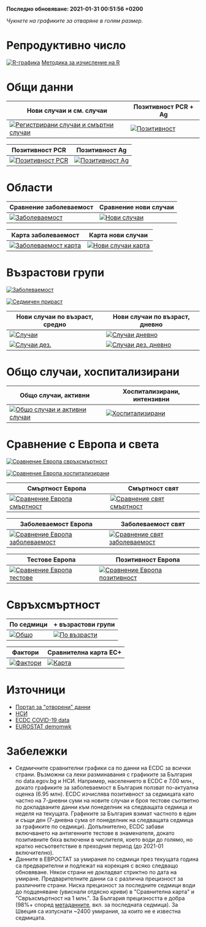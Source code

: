 **Последно обновяване: <!-- up -->2021-01-31 00:51:56 +0200<!-- date -->**

*Чукнете на графиките за отваряне в голям размер.*

# Репродуктивно число

[![R-графика](https://raw.githubusercontent.com/StanTraykov/c19bg/gh-pages/cur_svg/C00_R.svg)](https://raw.githubusercontent.com/StanTraykov/c19bg/gh-pages/cur_svg/C00_R.svg)
[Методика за изчисление на R](https://github.com/StanTraykov/c19bg/wiki/%D0%9C%D0%B5%D1%82%D0%BE%D0%B4%D0%B8%D0%BA%D0%B0-%D0%B7%D0%B0-%D0%B8%D0%B7%D1%87%D0%B8%D1%81%D0%BB%D0%B5%D0%BD%D0%B8%D0%B5-%D0%BD%D0%B0-R)

# Общи данни

|Нови случаи и см. случаи|Позитивност PCR + Ag|
|-----|-----|
|[![Регистрирани случаи и смъртни случаи](https://raw.githubusercontent.com/StanTraykov/c19bg/gh-pages/cur_svg/C04_cd.svg)](https://raw.githubusercontent.com/StanTraykov/c19bg/gh-pages/cur_svg/C04_cd.svg)|[![Позитивност](https://raw.githubusercontent.com/StanTraykov/c19bg/gh-pages/cur_svg/C09_pos.svg)](https://raw.githubusercontent.com/StanTraykov/c19bg/gh-pages/cur_svg/C09_pos.svg)|

|Позитивност PCR|Позитивност Ag|
|-----|-----|
|[![Позитивност PCR](https://raw.githubusercontent.com/StanTraykov/c19bg/gh-pages/cur_svg/C09_pos_pcr.svg)](https://raw.githubusercontent.com/StanTraykov/c19bg/gh-pages/cur_svg/C09_pos_pcr.svg)|[![Позитивност Ag](https://raw.githubusercontent.com/StanTraykov/c19bg/gh-pages/cur_svg/C09_pos_ag.svg)](https://raw.githubusercontent.com/StanTraykov/c19bg/gh-pages/cur_svg/C09_pos_ag.svg)|

# Области

|Сравнение заболеваемост|Сравнение нови случаи|
|-----|-----|
|[![Заболеваемост](https://raw.githubusercontent.com/StanTraykov/c19bg/gh-pages/cur_svg/C02_oblasts_i_cmp.svg)](https://raw.githubusercontent.com/StanTraykov/c19bg/gh-pages/cur_svg/C02_oblasts_i_cmp.svg)|[![Нови случаи](https://raw.githubusercontent.com/StanTraykov/c19bg/gh-pages/cur_svg/C03_oblasts_c_cmp.svg)](https://raw.githubusercontent.com/StanTraykov/c19bg/gh-pages/cur_svg/C03_oblasts_c_cmp.svg)|

|Карта заболеваемост|Карта нови случаи|
|-----|-----|
|[![Заболеваемост карта](https://raw.githubusercontent.com/StanTraykov/c19bg/gh-pages/cur_svg/C02_oblasts_i100k.svg)](https://raw.githubusercontent.com/StanTraykov/c19bg/gh-pages/cur_svg/C02_oblasts_i100k.svg)|[![Нови случаи карта](https://raw.githubusercontent.com/StanTraykov/c19bg/gh-pages/cur_svg/C03_oblasts_count.svg)](https://raw.githubusercontent.com/StanTraykov/c19bg/gh-pages/cur_svg/C03_oblasts_count.svg)|

# Възрастови групи

[![Заболеваемост](https://raw.githubusercontent.com/StanTraykov/c19bg/gh-pages/cur_svg/C01_heat.png)](https://raw.githubusercontent.com/StanTraykov/c19bg/gh-pages/cur_svg/C01_heat.png)

[![Седмичен прираст](https://raw.githubusercontent.com/StanTraykov/c19bg/gh-pages/cur_svg/C01_heatWrate.png)](https://raw.githubusercontent.com/StanTraykov/c19bg/gh-pages/cur_svg/C01_heatWrate.png)

|Нови случаи по възраст, средно|Нови случаи по възраст, дневно|
|-----|-----|
|[![Случаи](https://raw.githubusercontent.com/StanTraykov/c19bg/gh-pages/cur_svg/C05_age_7.svg)](https://raw.githubusercontent.com/StanTraykov/c19bg/gh-pages/cur_svg/C05_age_7.svg)|[![Случаи дневно](https://raw.githubusercontent.com/StanTraykov/c19bg/gh-pages/cur_svg/C06_age_1.svg)](https://raw.githubusercontent.com/StanTraykov/c19bg/gh-pages/cur_svg/C06_age_1.svg)|
|[![Случаи дез.](https://raw.githubusercontent.com/StanTraykov/c19bg/gh-pages/cur_svg/C05_age_dis.svg)](https://raw.githubusercontent.com/StanTraykov/c19bg/gh-pages/cur_svg/C05_age_dis.svg)|[![Случаи дез. дневно](https://raw.githubusercontent.com/StanTraykov/c19bg/gh-pages/cur_svg/C06_age_dis_1.svg)](https://raw.githubusercontent.com/StanTraykov/c19bg/gh-pages/cur_svg/C06_age_dis_1.svg)|

# Общо случаи, хоспитализирани

|Общо случаи, активни|Хоспитализирани, интензивни|
|-----|-----|
|[![Общо случаи и активни случаи](https://raw.githubusercontent.com/StanTraykov/c19bg/gh-pages/cur_svg/C08_cases.svg)](https://raw.githubusercontent.com/StanTraykov/c19bg/gh-pages/cur_svg/C08_cases.svg)|[![Хоспитализирани](https://raw.githubusercontent.com/StanTraykov/c19bg/gh-pages/cur_svg/C07_hospitalized.svg)](https://raw.githubusercontent.com/StanTraykov/c19bg/gh-pages/cur_svg/C07_hospitalized.svg)|

# Сравнение с Европа и света

[![Сравнение Европа свръхсмъртност](https://raw.githubusercontent.com/StanTraykov/c19bg/gh-pages/cur_svg/C12_exd1m_eurp.svg)](https://raw.githubusercontent.com/StanTraykov/c19bg/gh-pages/cur_svg/C12_exd1m_eurp.svg)

[![Сравнение Европа хоспитализирани](https://raw.githubusercontent.com/StanTraykov/c19bg/gh-pages/cur_svg/C13_cmp_h_eurp.svg)](https://raw.githubusercontent.com/StanTraykov/c19bg/gh-pages/cur_svg/C13_cmp_h_eurp.svg)

|Смъртност Европа|Смъртност свят|
|-----|-----|
|[![Сравнение Европа смъртност](https://raw.githubusercontent.com/StanTraykov/c19bg/gh-pages/cur_svg/C11_cmp_d_eurp.svg)](https://raw.githubusercontent.com/StanTraykov/c19bg/gh-pages/cur_svg/C11_cmp_d_eurp.svg)|[![Сравнение свят смъртност](https://raw.githubusercontent.com/StanTraykov/c19bg/gh-pages/cur_svg/C10_cmp_d_wrld.svg)](https://raw.githubusercontent.com/StanTraykov/c19bg/gh-pages/cur_svg/C10_cmp_d_wrld.svg)|

|Заболеваемост Европа|Заболеваемост свят|
|-----|-----|
|[![Сравнение Европа заболеваемост](https://raw.githubusercontent.com/StanTraykov/c19bg/gh-pages/cur_svg/C11_cmp_i_eurp.svg)](https://raw.githubusercontent.com/StanTraykov/c19bg/gh-pages/cur_svg/C11_cmp_i_eurp.svg)|[![Сравнение свят заболеваемост](https://raw.githubusercontent.com/StanTraykov/c19bg/gh-pages/cur_svg/C10_cmp_i_wrld.svg)](https://raw.githubusercontent.com/StanTraykov/c19bg/gh-pages/cur_svg/C10_cmp_i_wrld.svg)|

|Тестове Европа|Позитивност Европа|
|-----|-----|
|[![Сравнение Европа тестове](https://raw.githubusercontent.com/StanTraykov/c19bg/gh-pages/cur_svg/C14_cmp_tst_eurp.svg)](https://raw.githubusercontent.com/StanTraykov/c19bg/gh-pages/cur_svg/C14_cmp_tst_eurp.svg)|[![Сравнение Европа позитивност](https://raw.githubusercontent.com/StanTraykov/c19bg/gh-pages/cur_svg/C15_cmp_pos_eurp.svg)](https://raw.githubusercontent.com/StanTraykov/c19bg/gh-pages/cur_svg/C15_cmp_pos_eurp.svg)|

# Свръхсмъртност

|По седмици|+ възрастови групи|
|-----|-----|
|[![Общо](https://raw.githubusercontent.com/StanTraykov/c19bg/gh-pages/cur_svg/D00_BG_t.svg)](https://raw.githubusercontent.com/StanTraykov/c19bg/gh-pages/cur_svg/D00_BG_t.svg)|[![По възрасти](https://raw.githubusercontent.com/StanTraykov/c19bg/gh-pages/cur_svg/D04_BG.svg)](https://raw.githubusercontent.com/StanTraykov/c19bg/gh-pages/cur_svg/D04_BG.svg)|

|Фактори|Сравнителна карта ЕС+|
|-----|-----|
|[![Фактори](https://raw.githubusercontent.com/StanTraykov/c19bg/gh-pages/cur_svg/D00_cmp.svg)](https://raw.githubusercontent.com/StanTraykov/c19bg/gh-pages/cur_svg/D00_cmp.svg)|[![Карта](https://raw.githubusercontent.com/StanTraykov/c19bg/gh-pages/cur_svg/D00_map.svg)](https://raw.githubusercontent.com/StanTraykov/c19bg/gh-pages/cur_svg/D00_map.svg)|

# Източници
* [Портал за "отворени" данни](https://data.egov.bg/data/view/492e8186-0d00-43fb-8f5e-f2b0b183b64f)
* [НСИ](https://www.nsi.bg/)
* [ECDC COVID-19 data](https://www.ecdc.europa.eu/en/covid-19/data)
* [EUROSTAT demomwk](https://ec.europa.eu/eurostat/databrowser/view/demo_r_mwk_10/default/table?lang=en)

# Забележки
* Седмичните сравнителни графики са по данни на ECDC за всички страни. Възможни са леки разминавания с графиките за България по data.egov.bg и НСИ. Например, населението в ECDC е 7.00 млн., докато графиките за заболеваемост в България ползват по-актуална оценка (6.95 млн). ECDC изчислява позитивност за седмицата като частно на 7-дневни суми на новите случаи и броя тестове съответно по докладваните данни към понеделник на следващата седмица и неделя на текущата. Графиките за България взимат частното в един и същи ден (7-дневна сума от понеделник на следващата седмица за графиките по седмици). Допълнително, ECDC забави включването на антигенните тестове в знаменателя, докато позитивните бяха включени в числителя, което води до голямо, но кратко несъответствие в преходния период (до 2021-01 включително).
* Данните в ЕВРОСТАТ за умирания по седмици през текущата година са предварителни и подлежат на корекция с всяко следващо обновяване. Някои страни не докладват стриктно по дата на умиране. Предварителните данни са с различна прецизност за различните страни. Ниска прецизност за последните седмици води до подценяване (увиснали отдясно криви) в "Сравнителна карта" и "Свръхсмъртност на 1 млн.". За България прецизността е добра (98%+ според [метаданните](https://ec.europa.eu/eurostat/cache/metadata/en/demomwk_esms.htm), вкл. за последната седмица). За Швеция са изпуснати ~2400 умирания, за които не е известна седмицата.
